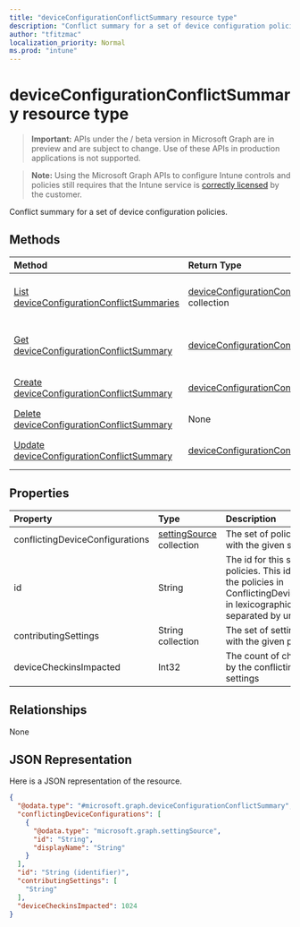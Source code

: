 ```yaml
---
title: "deviceConfigurationConflictSummary resource type"
description: "Conflict summary for a set of device configuration policies."
author: "tfitzmac"
localization_priority: Normal
ms.prod: "intune"
---
```


# deviceConfigurationConflictSummary resource type

> **Important:** APIs under the / beta version in Microsoft Graph are in preview and are subject to change. Use of these APIs in production applications is not supported.

> **Note:** Using the Microsoft Graph APIs to configure Intune controls and policies still requires that the Intune service is [correctly licensed](https://go.microsoft.com/fwlink/?linkid=839381) by the customer.

Conflict summary for a set of device configuration policies.
## Methods
|Method|Return Type|Description|
|:---|:---|:---|
|[List deviceConfigurationConflictSummaries](../api/intune-deviceconfig-deviceconfigurationconflictsummary-list.md)|[deviceConfigurationConflictSummary](../resources/intune-deviceconfig-deviceconfigurationconflictsummary.md) collection|List properties and relationships of the [deviceConfigurationConflictSummary](../resources/intune-deviceconfig-deviceconfigurationconflictsummary.md) objects.|
|[Get deviceConfigurationConflictSummary](../api/intune-deviceconfig-deviceconfigurationconflictsummary-get.md)|[deviceConfigurationConflictSummary](../resources/intune-deviceconfig-deviceconfigurationconflictsummary.md)|Read properties and relationships of the [deviceConfigurationConflictSummary](../resources/intune-deviceconfig-deviceconfigurationconflictsummary.md) object.|
|[Create deviceConfigurationConflictSummary](../api/intune-deviceconfig-deviceconfigurationconflictsummary-create.md)|[deviceConfigurationConflictSummary](../resources/intune-deviceconfig-deviceconfigurationconflictsummary.md)|Create a new [deviceConfigurationConflictSummary](../resources/intune-deviceconfig-deviceconfigurationconflictsummary.md) object.|
|[Delete deviceConfigurationConflictSummary](../api/intune-deviceconfig-deviceconfigurationconflictsummary-delete.md)|None|Deletes a [deviceConfigurationConflictSummary](../resources/intune-deviceconfig-deviceconfigurationconflictsummary.md).|
|[Update deviceConfigurationConflictSummary](../api/intune-deviceconfig-deviceconfigurationconflictsummary-update.md)|[deviceConfigurationConflictSummary](../resources/intune-deviceconfig-deviceconfigurationconflictsummary.md)|Update the properties of a [deviceConfigurationConflictSummary](../resources/intune-deviceconfig-deviceconfigurationconflictsummary.md) object.|

## Properties
|Property|Type|Description|
|:---|:---|:---|
|conflictingDeviceConfigurations|[settingSource](../resources/intune-deviceconfig-settingsource.md) collection|The set of policies in conflict with the given setting|
|id|String|The id for this set of conflicting policies. This id is the ids of all the policies in ConflictingDeviceConfigurations in lexicographical order separated by underscores.|
|contributingSettings|String collection|The set of settings in conflict with the given policies|
|deviceCheckinsImpacted|Int32|The count of checkins impacted by the conflicting policies and settings|

## Relationships
None
## JSON Representation
Here is a JSON representation of the resource.
<!-- {
  "blockType": "resource",
  "keyProperty": "id",
  "@odata.type": "microsoft.graph.deviceConfigurationConflictSummary"
}
-->
``` json
{
  "@odata.type": "#microsoft.graph.deviceConfigurationConflictSummary",
  "conflictingDeviceConfigurations": [
    {
      "@odata.type": "microsoft.graph.settingSource",
      "id": "String",
      "displayName": "String"
    }
  ],
  "id": "String (identifier)",
  "contributingSettings": [
    "String"
  ],
  "deviceCheckinsImpacted": 1024
}
```





